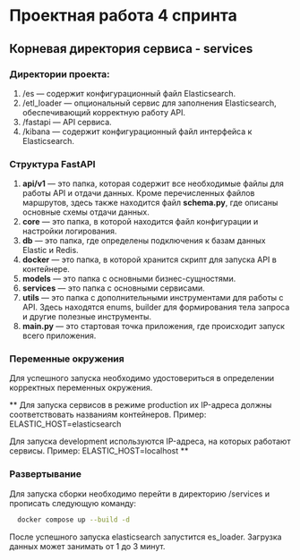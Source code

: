 # Проектная работа 4 спринта

## Корневая директория сервиса - services

### Директории проекта:

1. /es — содержит конфигурационный файл Elasticsearch.
2. /etl_loader — опциональный сервис для заполнения Elasticsearch, обеспечивающий корректную работу API.
3. /fastapi — API сервиса.
4. /kibana — содержит конфигурационный файл интерфейса к Elasticsearch.

### Структура FastAPI

1. **api/v1** — это папка, которая содержит все необходимые файлы для работы API и отдачи данных. Кроме перечисленных файлов маршрутов, здесь также находится файл **schema.py**, где описаны основные схемы отдачи данных.
2. **core** — это папка, в которой находится файл конфигурации и настройки логирования.
3. **db** — это папка, где определены подключения к базам данных Elastic и Redis.
4. **docker** — это папка, в которой хранится скрипт для запуска API в контейнере.
5. **models** — это папка с основными бизнес-сущностями.
6. **services** — это папка с основными сервисами.
7. **utils** — это папка с дополнительными инструментами для работы с API. Здесь находятся enums, builder для формирования тела запроса и другие полезные инструменты.
8. **main.py** — это стартовая точка приложения, где происходит запуск всего приложения.

### Переменные окружения

Для успешного запуска необходимо удостовериться в определении корректных переменных окружения.

**
Для запуска сервисов в режиме production их IP-адреса должны соответствовать названиям контейнеров.
Пример: ELASTIC_HOST=elasticsearch

Для запуска development используются IP-адреса, на которых работают сервисы.
Пример: ELASTIC_HOST=localhost
**


### Развертывание

Для запуска сборки необходимо перейти в директорию /services и прописать следующую команду:

```bash
  docker compose up --build -d
```

После успешного запуска elasticsearch запустится es_loader. Загрузка данных может занимать от 1 до 3 минут.



